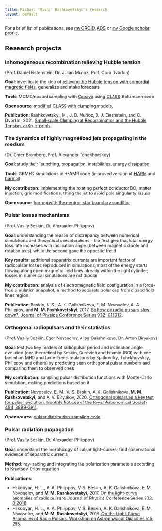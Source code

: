 ```yaml
---
title: Michael 'Misha' Rashkovetskyi's research
layout: default
---
```


For a brief list of publications, see [my ORCID](https://orcid.org/0000-0001-7144-2349), [ADS](https://ui.adsabs.harvard.edu/search/q=orcid%3A0000-0001-7144-2349&sort=date+desc) or [my Google scholar profile](https://scholar.google.com/citations?user=z-_StAYAAAAJ).

## Research projects

### Inhomogeneous recombination relieving Hubble tension

(Prof. Daniel Eistenstein, Dr. Julian Munoz, Prof. Cora Dvorkin)

**Goal**: investigate the idea of [relieving the Hubble tension with primordial magnetic fields](https://arxiv.org/abs/2004.09487), generalize and make forecasts

**Tools**: MCMC/nested sampling with [Cobaya](https://cobaya.readthedocs.io/en/latest/) using [CLASS](https://github.com/lesgourg/class_public) Boltzmann code

**Open source**: [modified CLASS with clumping models](https://github.com/misharash/class_public).

**Publication**: Rashkovetskyi, M., J. B. Muñoz, D. J. Eisenstein, and C. Dvorkin, 2021. [Small-scale Clumping at Recombination and the Hubble Tension. arXiv e-prints](https://ui.adsabs.harvard.edu/abs/2021arXiv210802747R).

### The dynamics of highly magnetized jets propagating in the medium

(Dr. Omer Bromberg, Prof. Alexander Tchekhovskoy)

**Goal**: study their launching, propagation, instabilities, energy dissipation

**Tools**: GRMHD simulations in H-AMR code (improved version of [HARM](http://rainman.astro.illinois.edu/codelib/) and [harmpi](https://github.com/atchekho/harmpi))

**My contribution**: implementing the rotating perfect conductor BC, matter injection, grid modifications, tilting the jet to avoid pole singularity issues

**Open source**: [harmpi with the neutron star boundary condition](https://github.com/misharash/harmpi).

### Pulsar losses mechanisms

(Prof. Vasily Beskin, Dr. Alexander Philippov)

**Goal**: understanding the reason of discrepancy between numerical simulations and theoretical considerations - the first give that total energy loss rate increases with inclination angle (between magnetic dipole and rotation axis), while the second gave the opposite trend

**Key results**: additional separatrix currents are important factor of radiopulsar losses reproduced in simulations; most of the energy starts flowing along open magnetic field lines already within the light cylinder; losses in numerical simulations are not dipolar

**My contribution**: analysis of electromagnetic field configuration in a force-free simulation snapshot; a method to separate polar cap from closed field lines region

**Publication**: Beskin, V. S., A. K. Galishnikova, E. M. Novoselov, A. A. Philippov, and **M. M. Rashkovetskyi**, 2017. [So how do radio pulsars slow-down?. Journal of Physics Conference Series 932, 012012](https://ui.adsabs.harvard.edu/abs/2017JPhCS.932a2012B).

### Orthogonal radiopulsars and their statistics

(Prof. Vasily Beskin, Egor Novoselov, Alisa Galishnikova, Dr. Anton Biryukov)

**Goal**: test two key models of radiopulsar period and inclination angle evolution (one theoretical by Beskin, Gurevich and Istomin (BGI) with one based on MHD and force-free simulations by Spitkovsky, Tchekhovskoy, Philippov and others) by predicting seen orthogonal pulsar numbers and comparing them to observed ones

**My contribution**: sampling pulsar distribution functions with Monte-Carlo simulation, making predictions based on it

**Publication**: Novoselov, E. M., V. S. Beskin, A. K. Galishnikova, **M. M. Rashkovetskyi**, and A. V. Biryukov, 2020. [Orthogonal pulsars as a key test for pulsar evolution. Monthly Notices of the Royal Astronomical Society 494, 3899-3911](https://ui.adsabs.harvard.edu/abs/2020MNRAS.494.3899N).

**Open source**: [pulsar distribution sampling code](https://github.com/misharash/psr-distribution-test).

### Pulsar radiation propagation

(Prof. Vasily Beskin, Dr. Alexander Philippov)

**Goal**: understand the morphology of pulsar light-curves; find observational evidence of separatrix currents

**Method**: ray-tracing and integrating the polarization parameters according to Kravtsov-Orlov equation

**Publications**:

* Hakobyan, H. L., A. A. Philippov, V. S. Beskin, A. K. Galishnikova, E. M. Novoselov, and **M. M. Rashkovetskyi**, 2017. [On the light-curve anomalies of radio pulsars. Journal of Physics Conference Series 932, 012018](https://ui.adsabs.harvard.edu/abs/2017JPhCS.932a2018H).
* Hakobyan, H. L., A. A. Philippov, V. S. Beskin, A. K. Galishnikova, E. M. Novoselov, and **M. M. Rashkovetskyi**, 2018. [On the Light-Curve Anomalies of Radio Pulsars. Workshop on Astrophysical Opacities 515, 295](https://ui.adsabs.harvard.edu/abs/2018ASPC..515..295H).

